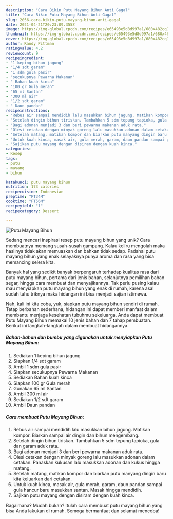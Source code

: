 ```yaml
---
description: "Cara Bikin Putu Mayang Bihun Anti Gagal"
title: "Cara Bikin Putu Mayang Bihun Anti Gagal"
slug: 2056-cara-bikin-putu-mayang-bihun-anti-gagal
date: 2021-04-21T20:23:09.355Z
image: https://img-global.cpcdn.com/recipes/e65493e5d8d997a1/680x482cq70/putu-mayang-bihun-foto-resep-utama.jpg
thumbnail: https://img-global.cpcdn.com/recipes/e65493e5d8d997a1/680x482cq70/putu-mayang-bihun-foto-resep-utama.jpg
cover: https://img-global.cpcdn.com/recipes/e65493e5d8d997a1/680x482cq70/putu-mayang-bihun-foto-resep-utama.jpg
author: Randy Pittman
ratingvalue: 4.2
reviewcount: 9
recipeingredient:
- "1 keping bihun jagung"
- "1/4 sdt garam"
- "1 sdm gula pasir"
- "secukupnya Pewarna Makanan"
- " Bahan kuah kinca"
- "100 gr Gula merah"
- "65 ml Santan"
- "300 ml air"
- "1/2 sdt garam"
- " Daun pandan"
recipeinstructions:
- "Rebus air sampai mendidih lalu masukkan bihun jagung. Matikan kompor. Biarkan sampai air dingin dan bihun mengembang."
- "Setelah dingin bihun tiriskan. Tambahkan 5 sdm tepung tapioka, gula dan garam aduk rata."
- "Bagi adonan menjadi 3 dan beri pewarna makanan aduk rata."
- "Olesi cetakan dengan minyak goreng lalu masukkan adonan dalam cetakan. Panaskan kukusan lalu masukkan adonan dan kukus hingga matang."
- "Setelah matang, matikan kompor dan biarkan putu manyang dingin baru kita keluarkan dari cetakan."
- "Untuk kuah kinca, masak air, gula merah, garam, daun pandan sampai gula hancur baru masukkan santan. Masak hingga mendidih."
- "Sajikan putu mayang dengan disiram dengan kuah kinca."
categories:
- Resep
tags:
- putu
- mayang
- bihun

katakunci: putu mayang bihun 
nutrition: 173 calories
recipecuisine: Indonesian
preptime: "PT34M"
cooktime: "PT56M"
recipeyield: "1"
recipecategory: Dessert

---
```



![Putu Mayang Bihun](https://img-global.cpcdn.com/recipes/e65493e5d8d997a1/680x482cq70/putu-mayang-bihun-foto-resep-utama.jpg)

Sedang mencari inspirasi resep putu mayang bihun yang unik? Cara membuatnya memang susah-susah gampang. Kalau keliru mengolah maka hasilnya tidak akan memuaskan dan bahkan tidak sedap. Padahal putu mayang bihun yang enak selayaknya punya aroma dan rasa yang bisa memancing selera kita.

Banyak hal yang sedikit banyak berpengaruh terhadap kualitas rasa dari putu mayang bihun, pertama dari jenis bahan, selanjutnya pemilihan bahan segar, hingga cara membuat dan menyajikannya. Tak perlu pusing kalau mau menyiapkan putu mayang bihun yang enak di rumah, karena asal sudah tahu triknya maka hidangan ini bisa menjadi sajian istimewa.




Nah, kali ini kita coba, yuk, siapkan putu mayang bihun sendiri di rumah. Tetap berbahan sederhana, hidangan ini dapat memberi manfaat dalam membantu menjaga kesehatan tubuhmu sekeluarga. Anda dapat membuat Putu Mayang Bihun memakai 10 jenis bahan dan 7 tahap pembuatan. Berikut ini langkah-langkah dalam membuat hidangannya.

<!--inarticleads1-->

##### Bahan-bahan dan bumbu yang digunakan untuk menyiapkan Putu Mayang Bihun:

1. Sediakan 1 keping bihun jagung
1. Siapkan 1/4 sdt garam
1. Ambil 1 sdm gula pasir
1. Siapkan secukupnya Pewarna Makanan
1. Sediakan  Bahan kuah kinca
1. Siapkan 100 gr Gula merah
1. Gunakan 65 ml Santan
1. Ambil 300 ml air
1. Sediakan 1/2 sdt garam
1. Ambil  Daun pandan




<!--inarticleads2-->

##### Cara membuat Putu Mayang Bihun:

1. Rebus air sampai mendidih lalu masukkan bihun jagung. Matikan kompor. Biarkan sampai air dingin dan bihun mengembang.
1. Setelah dingin bihun tiriskan. Tambahkan 5 sdm tepung tapioka, gula dan garam aduk rata.
1. Bagi adonan menjadi 3 dan beri pewarna makanan aduk rata.
1. Olesi cetakan dengan minyak goreng lalu masukkan adonan dalam cetakan. Panaskan kukusan lalu masukkan adonan dan kukus hingga matang.
1. Setelah matang, matikan kompor dan biarkan putu manyang dingin baru kita keluarkan dari cetakan.
1. Untuk kuah kinca, masak air, gula merah, garam, daun pandan sampai gula hancur baru masukkan santan. Masak hingga mendidih.
1. Sajikan putu mayang dengan disiram dengan kuah kinca.




Bagaimana? Mudah bukan? Itulah cara membuat putu mayang bihun yang bisa Anda lakukan di rumah. Semoga bermanfaat dan selamat mencoba!
